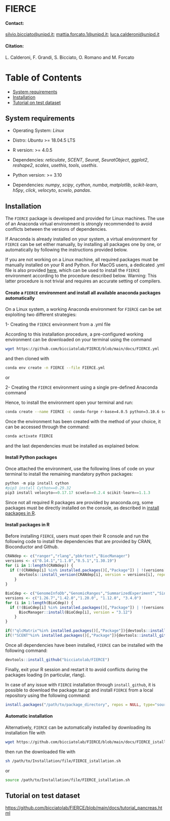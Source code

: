 # FIERCE

#### Contact:

silvio.bicciato@unipd.it; mattia.forcato.1@unipd.it; luca.calderoni@unipd.it

#### Citation:

L. Calderoni, F. Grandi, S. Bicciato, O. Romano and M. Forcato

# Table of Contents

- [System requirements](https://github.com/bicciatolab/FIERCE#system-requirements)
- [Installation](https://github.com/bicciatolab/FIERCE#installation)
- [Tutorial on test dataset](https://github.com/bicciatolab/FIERCE#tutorial-on-test-dataset)

## System requirements

* Operating System: *Linux*
* Distro: *Ubuntu* >= 18.04.5 LTS

* R version: >= 4.0.5
* Dependencies: *reticulate*, *SCENT*, *Seurat*, *SeuratObject*, *ggplot2*, *reshape2*, *scales*, *usethis*, *tools*, *usethis*.

* Python version: >= 3.10
* Dependencies: *numpy*, *scipy*, *cython*, *numba*, *matplotlib*, *scikit-learn*, *h5py*, *click*, *velocyto*, *scvelo*, *pandas*.

## Installation

The `FIERCE` package is developed and provided for Linux machines. The use of an Anaconda virtual environment is strongly recommended to avoid conflicts between the versions of dependencies.

If Anaconda is already installed on your system, a virtual environment for `FIERCE` can be set either manually, by installing all packages one by one, or automatically by following the instructions provided below.

If you are not working on a Linux machine, all required packages must be manually installed on your R and Python. For MacOS users, a dedicated .yml file is also provided [here](https://github.com/bicciatolab/FIERCE/blob/main/docs/FIERCE_for_MacOS.yml), which can be used to install the `FIERCE` environment according to the procedure described below. Warning: This latter procedure is not trivial and requires an accurate setting of compilers.

#### Create a `FIERCE` environment and install all available anaconda packages automatically

On a Linux system, a working Anaconda environment for `FIERCE` can be set exploiting two different strategies:

1- Creating the `FIERCE` environment from a .yml file

  According to this installation procedure, a pre-configured working environment can be downloaded on your terminal using the command

  ```bash
  wget https://github.com/bicciatolab/FIERCE/blob/main/docs/FIERCE.yml
  ```

  and then cloned with 

  ```bash
  conda env create -n FIERCE --file FIERCE.yml
  ```

or 

2- Creating the `FIERCE` environment using a single pre-defined Anaconda command

  Hence, to install the environment open your terminal and run:

  ```bash
  conda create --name FIERCE -c conda-forge r-base=4.0.5 python=3.10.6 scanpy=1.9.1 python-louvain=0.15 leidenalg=0.9.1 tqdm=4.64.1 pandas=1.5.1 scipy=1.9.3 numba=0.56.3 matplotlib-base=3.6.2 h5py=3.7.0 click=8.1.3 r-ggplot2=3.3.6 r-reshape2=1.4.4 r-scales=1.2.1 anndata=0.8.0 r-rgeos=0.5_9 r-igraph=1.3.4 python-igraph=0.10.2 r-leiden=0.4.3 r-rcurl=1.98_1.8 r-devtools=2.4.4 r-reticulate=1.15
  ```


Once the environment has been created with the method of your choice, it can be accessed through the command:

```bash
conda activate FIERCE
```

and the last dependencies must be installed as explained below.

#### Install Python packages

Once attached the environment, use the following lines of code on your terminal to install the remaining mandatory python packages:

```python
python -m pip install cython
#pip3 install Cython==0.29.32 
pip3 install velocyto==0.17.17 scvelo==0.2.4 scikit-learn==1.1.3
```

Since not all required R packages are provided by anaconda.org, some packages must be directly installed on the console, as described in [install packages in R](https://github.com/bicciatolab/FIERCE#install-packages-in-r).

#### Install packages in R

Before installing `FIERCE`, users must open their R console and run the following code to install the dependencies that are provided by CRAN, Bioconductor and Github.

```r
CRANdep <- c("ranger","rlang","pbkrtest","BiocManager")
versions <- c("0.14.1","1.1.0","0.5.1","1.30.19")
for (i in 1:length(CRANdep)) {
  if (!(CRANdep[i] %in% installed.packages()[,"Package"]) | !(versions[i] %in% installed.packages()[installed.packages()[,"Package"]==CRANdep[i],"Version"])) {
      devtools::install_version(CRANdep[i], version = versions[i], repos = "https://cloud.r-project.org")
    }
}
```

```r
BioCdep <- c("GenomeInfoDb","GenomicRanges","SummarizedExperiment","SingleCellExperiment","destiny")
versions <- c("1.26.7","1.42.0","1.20.0", "1.12.0", "3.4.0")
for (i in 1:length(BioCdep)) {
  if (!(BioCdep[i] %in% installed.packages()[,"Package"]) | !(versions[i] %in% installed.packages()[installed.packages()[,"Package"]==BioCdep[i],"Version"])) {
      BiocManager::install(BioCdep[i], version = "3.12")
    }
}
```

```r
if(!"qlcMatrix"%in% installed.packages()[,"Package"]){devtools::install_github("cysouw/qlcMatrix")}
if(!"SCENT"%in% installed.packages()[,"Package"]){devtools::install_github("aet21/SCENT")}

```

Once all dependencies have been installed, `FIERCE` can be installed with the following command:

```r
devtools::install_github("bicciatolab/FIERCE")
```

Finally, exit your R session and restart it to avoid conflicts during the packages loading (in particular, rlang). 

In case of any issue with `FIERCE` installation through `install_github`, it is possible to download the package.tar.gz and install `FIERCE` from a local repository using the following command:

```r
install.packages("/path/to/package_directory", repos = NULL, type="source")
```

#### Automatic installation

Alternatively, `FIERCE` can be automatically installed by downloading its installation file with

```bash
wget https://github.com/bicciatolab/FIERCE/blob/main/docs/FIERCE_istallation.sh
```

then run the downloaded file with

```bash
sh /path/to/Installation/file/FIERCE_istallation.sh
```
or

```bash
source /path/to/Installation/file/FIERCE_istallation.sh
```

## Tutorial on test dataset

https://github.com/bicciatolab/FIERCE/blob/main/docs/tutorial_pancreas.html
